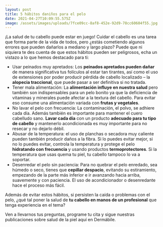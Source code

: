 ```yaml
---
layout: post
title: 5 hábitos daniños para el pelo
date: 2021-04-27T10:09:55.575Z
image: /assets/images/uploads/7fce09cc-8af8-452e-92d9-78cc60604f55.jpg
---
```


¡La salud de tu cabello puede estar en juego! Cuidar el cabello es una tarea que forma parte de la vida de todos, pero ¿estás cometiendo algunos errores que pueden dañarlos a mediano y largo plazo? Puede que ni siquiera te des cuenta de que estos hábitos pueden ser peligrosos, echa un vistazo a lo que hemos destacado para ti:

* Usar peinados muy apretados: Los **peinados apretados pueden dañar** de manera significativa tus folículos al estar tan tirantes, así como el uso de extensiones por poder producir pérdida de cabello localizado – la **alopecia traccional**, que puede pasar a ser definitiva si no tratada. 
* Tener mala alimentación: La **alimentación influye en nuestra salud** pero también son indispensables para un pelo bonito ya que la deficiencia de vitaminas y minerales puede afectar a la textura del cabello.  Para evitar eso consume una alimentación variada con **frutas y vegetales**.
* No lavar el pelo con frecuencia: La contaminación, el polvo, se adhiere cada día. Además también es importante para mantener el cuero cabelludo sano. **Lavar cada día** con un producto **adecuado para tu tipo de cabello** y mantenerlo acondicionada es muy importante para no resecar y no dejarlo débil.  
* Abusar de la temperatura: el uso de planchas o secadora muy caliente pueden también producir daños a la fibra. Si lo puedes evitar mejor, si no lo puedes evitar, controla la temperatura y  protege el pelo **hidratando con frecuencia** y usando productos **termoprotectores**. Si la temperatura que usas quema tu piel, tu cabello tampoco lo va a soportar.
* Desenredar el pelo sin paciencia: Para no quebrar el pelo enredado, sea húmedo o seco, tienes que **cepillar despacio**, evitando su  estiramiento, empezando de la parte más inferior e ir avanzando hacia arriba, suavemente y con paciencia.  El uso de acondicionador o desenredante hace el proceso más fácil.

Además de evitar estos hábitos, si persisten la caída o problemas con el pelo, ¿qué tal poner la salud de **tu cabello en manos de un profesional** que tenga experiencia en el tema?

Ven a llevarnos tus preguntas, programe tu cita y sigue nuestras publicaciones sobre salud de la piel aquí en Dermábile.
